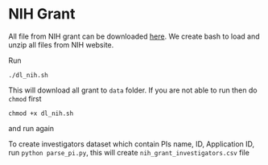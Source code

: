 # NIH Grant

All file from NIH grant can be downloaded [here](http://exporter.nih.gov/ExPORTER_Catalog.aspx).
We create bash to load and unzip all files from NIH website.

Run

```
./dl_nih.sh
```

This will download all grant to `data` folder. If you are not able to run then do `chmod` first

```
chmod +x dl_nih.sh
```

and run again

To create investigators dataset which contain PIs name, ID, Application ID, run
`python parse_pi.py`, this will create `nih_grant_investigators.csv` file
